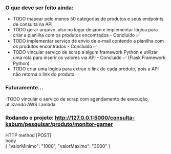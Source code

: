 ### O que deve ser feito ainda:
- TODO mapear pelo menos 50 categorias de produtos e seus endpoints de consulta na API
- TODO gerar arquivo .xlsx no lugar de jaon e implementar lógica para criar a planilha com os produtos encontrados - Concluído ✅
- TODO implementar serviço de envio de e-mail contendo a planilha com os produtos encontrados - Concluído ✅
- TODO vincular serviço de scrap a algum framework Python e utilizar uma rota para inserir os valores via API - Concluído ✅ (Flask Framework Python)
- TODO criar uma lógica para extrair o link de cada produto, pois a API não retorna o link do produto

### Futuramente...
-TODO vincular o serviço de scrap com agendamento de execução, utilizando AWS Lambda

### Rodando o projeto: http://127.0.0.1:5000/consulta-kabum/pesquisar/produto/monitor-gamer 
HTTP method [POST]
<br>body<br> {
	"valorMinimo": "1000", 
	"valorMaximo": "3000"
}
